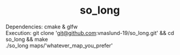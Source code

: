 # <h1 align="center" > so_long </h1>

Dependencies: cmake & glfw <br>
Execution: git clone 'git@github.com:vnaslund-19/so_long.git' && cd so_long && make <br>
           ./so_long maps/'whatever_map_you_prefer'

